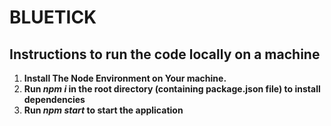 # BLUETICK
## Instructions to run the code locally on a machine
1) **Install The Node Environment on Your machine.**
2) **Run _npm  i_ in the root directory (containing package.json file) to install dependencies**
3) **Run _npm start_ to start the application** 
